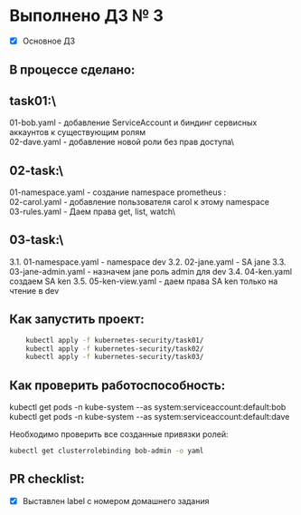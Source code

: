 # Выполнено ДЗ № 3

 - [x] Основное ДЗ


## В процессе сделано:
 ## task01:\
01-bob.yaml - добавление ServiceAccount и биндинг сервисных аккаунтов к существующим ролям\
02-dave.yaml - добавление новой роли без прав доступа\

## 02-task:\
01-namespace.yaml - создание namespace prometheus :\
02-carol.yaml - добавление пользователя carol к этому namespace\
03-rules.yaml - Даем права get, list, watch\

## 03-task:\
3.1. 01-namespace.yaml - namespace dev
3.2. 02-jane.yaml - SA jane
3.3. 03-jane-admin.yaml - назначем jane роль admin для dev
3.4. 04-ken.yaml создаем SA ken
3.5. 05-ken-view.yaml - даем права SA ken только на чтение в dev
## Как запустить проект:
```bash
    kubectl apply -f kubernetes-security/task01/
    kubectl apply -f kubernetes-security/task02/
    kubectl apply -f kubernetes-security/task03/
```
## Как проверить работоспособность:

kubectl get pods -n kube-system --as system:serviceaccount:default:bob
kubectl get pods -n kube-system --as system:serviceaccount:default:dave

Необходимо проверить все созданные привязки ролей:
 ```bash
kubectl get clusterrolebinding bob-admin -o yaml
 ```
## PR checklist:
 - [x] Выставлен label с номером домашнего задания

 